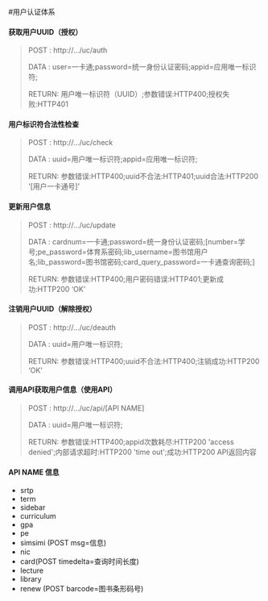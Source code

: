 #用户认证体系

#### 获取用户UUID（授权）
> POST  : http://.../uc/auth
> 
> DATA  : user=一卡通;password=统一身份认证密码;appid=应用唯一标识符;
> 
> RETURN: 用户唯一标识符（UUID）;参数错误:HTTP400;授权失败:HTTP401

#### 用户标识符合法性检查
> POST  : http://.../uc/check
> 
> DATA  : uuid=用户唯一标识符;appid=应用唯一标识符;
> 
> RETURN: 参数错误:HTTP400;uuid不合法:HTTP401;uuid合法:HTTP200 ‘[用户一卡通号]’

#### 更新用户信息
> POST  : http://.../uc/update
> 
> DATA  : cardnum=一卡通;password=统一身份认证密码;[number=学号;pe_password=体育系密码;lib_username=图书馆用户名;lib_password=图书馆密码;card_query_password=一卡通查询密码;]
> 
> RETURN: 参数错误:HTTP400;用户密码错误:HTTP401;更新成功:HTTP200 ‘OK’

#### 注销用户UUID（解除授权）
> POST  : http://.../uc/deauth
> 
> DATA  : uuid=用户唯一标识符;
> 
> RETURN: 参数错误:HTTP400;uuid不合法:HTTP400;注销成功:HTTP200 ‘OK’

#### 调用API获取用户信息（使用API）
> POST  : http://.../uc/api/[API NAME]
> 
> DATA  : uuid=用户唯一标识符;
> 
> RETURN: 参数错误:HTTP400;appid次数耗尽:HTTP200 'access denied';内部请求超时:HTTP200 'time out';成功:HTTP200 API返回内容

#### API NAME 信息
- srtp
- term
- sidebar
- curriculum
- gpa
- pe
- simsimi (POST msg=信息)
- nic
- card(POST timedelta=查询时间长度)
- lecture
- library
- renew (POST barcode=图书条形码号)
```
